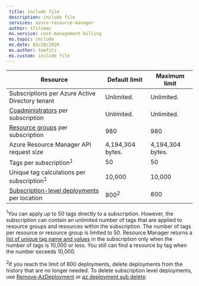 ```yaml
---
 title: include file
 description: include file
 services: azure-resource-manager
 author: tfitzmac
 ms.service: cost-management-billing
 ms.topic: include
 ms.date: 03/20/2020
 ms.author: tomfitz
 ms.custom: include file
---
```


| Resource | Default limit | Maximum limit |
| --- | --- | --- |
| Subscriptions per Azure Active Directory tenant | Unlimited. | Unlimited. |
| [Coadministrators](../articles/cost-management-billing/manage/add-change-subscription-administrator.md) per subscription |Unlimited. |Unlimited. |
| [Resource groups](../articles/azure-resource-manager/management/overview.md) per subscription |980 |980 |
| Azure Resource Manager API request size |4,194,304 bytes. |4,194,304 bytes. |
| Tags per subscription<sup>1</sup> |50 |50 |
| Unique tag calculations per subscription<sup>1</sup> | 10,000 | 10,000 |
| [Subscription-level deployments](../articles/azure-resource-manager/templates/deploy-to-subscription.md) per location | 800<sup>2</sup> | 800 |

<sup>1</sup>You can apply up to 50 tags directly to a subscription. However, the subscription can contain an unlimited number of tags that are applied to resource groups and resources within the subscription. The number of tags per resource or resource group is limited to 50. Resource Manager returns a [list of unique tag name and values](/rest/api/resources/tags) in the subscription only when the number of tags is 10,000 or less. You still can find a resource by tag when the number exceeds 10,000.  

<sup>2</sup>If you reach the limit of 800 deployments, delete deployments from the history that are no longer needed. To delete subscription level deployments, use [Remove-AzDeployment](/powershell/module/az.resources/Remove-AzDeployment) or [az deployment sub delete](/cli/azure/deployment/sub?view=azure-cli-latest#az-deployment-sub-delete).
